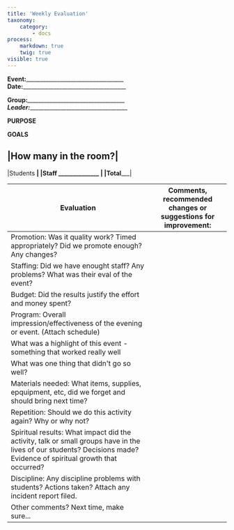 ```yaml
---
title: 'Weekly Evaluation'
taxonomy:
    category:
        - docs
process:
    markdown: true
    twig: true
visible: true
---
```


**Event:**_\_\_\_\_\_\_\_\_\_\_\_\_\_\_\_\_\_\_\_\_\_\_\_\_\_\_\_\_\_\_\_\_\_\_                         **Date:**__\_\_\_\_\_\_\_\_\_\_\_\_\_\_\_\_\_\_\_\_\_\_\_\_\_\_\_\_\_\_\_\_\_\_\_

**Group:**_\_\_\_\_\_\_\_\_\_\_\_\_\_\_\_\_\_\_\_\_\_\_\_\_\_\_\_\_\_\_\_\_\_\_\_
**Leader:**_\_\_\_\_\_\_\_\_\_\_\_\_\_\_\_\_\_\_\_\_\_\_\_\_\_\_\_\_\_\_\_\_\_\_\_ 

**PURPOSE**



**GOALS**


|How many in the room?|
----------------------
|Students ______________|
|Staff ______________  |
|Total_________________|




|Evaluation|Comments, recommended changes or suggestions for improvement:|
|----------|-------------------------------------------------------------|
|Promotion: Was it quality work? Timed appropriately? Did we promote enough? Any changes?|  |
|Staffing: Did we have enought staff? Any problems? What was their eval of the event?|  |
|Budget: Did the results justify the effort and money spent?|  |
|Program: Overall impression/effectiveness of the evening or event. (Attach schedule)|   |
|What was a highlight of this event - something that worked really well|   |
|What was one thing that didn't go so well?|  |
|Materials needed: What items, supplies, epquipment, etc, did we forget and should bring next time?|  |
|Repetition: Should we do this activity again? Why or why not?|  |
|Spiritual results: What impact did the activity, talk or small groups have in the lives of our students? Decisions made? Evidence of spiritual growth that occurred?|   |
|Discipline: Any discipline problems with students? Actions taken? Attach any incident report filed.|   |
|Other comments? Next time, make sure...|   |


